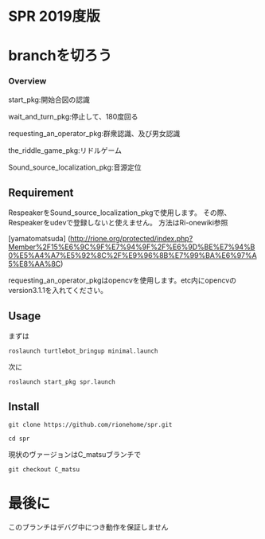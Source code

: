 SPR 2019度版
====

# branchを切ろう

### Overview
start_pkg:開始合図の認識

wait_and_turn_pkg:停止して、180度回る

requesting_an_operator_pkg:群衆認識、及び男女認識

the_riddle_game_pkg:リドルゲーム

Sound_source_localization_pkg:音源定位

## Requirement

RespeakerをSound_source_localization_pkgで使用します。
その際、Respeakerをudevで登録しないと使えません。
方法はRi-onewiki参照

[yamatomatsuda] (http://rione.org/protected/index.php?Member%2F15%E6%9C%9F%E7%94%9F%2F%E6%9D%BE%E7%94%B0%E5%A4%A7%E5%92%8C%2F%E9%96%8B%E7%99%BA%E6%97%A5%E8%AA%8C)

requesting_an_operator_pkgはopencvを使用します。etc内にopencvのversion3.1.1を入れてください。

## Usage
まずは

`roslaunch turtlebot_bringup minimal.launch`

次に

`roslaunch start_pkg spr.launch`

## Install

`git clone https://github.com/rionehome/spr.git`

`cd spr`

現状のヴァージョンはC_matsuブランチで

`git checkout C_matsu`

# 最後に

このブランチはデバグ中につき動作を保証しません